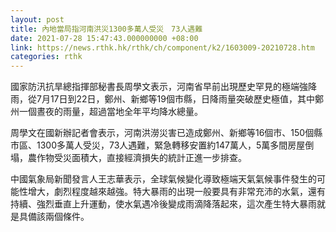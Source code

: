 ```yaml
---
layout: post
title: 內地當局指河南洪災1300多萬人受災　73人遇難
date: 2021-07-28 15:47:43.000000000 +08:00
link: https://news.rthk.hk/rthk/ch/component/k2/1603009-20210728.htm
categories: rthk
---
```


國家防汛抗旱總指揮部秘書長周學文表示，河南省早前出現歷史罕見的極端強降雨，從7月17日到22日，鄭州、新鄉等19個市縣，日降雨量突破歷史極值，其中鄭州一個晝夜的雨量，超過當地全年平均降水總量。

周學文在國新辦記者會表示，河南洪澇災害已造成鄭州、新鄉等16個市、150個縣市區、1300多萬人受災，73人遇難，緊急轉移安置約147萬人，5萬多間房屋倒塌，農作物受災面積大，直接經濟損失的統計正進一步排查。

中國氣象局新聞發言人王志華表示，全球氣候變化導致極端天氣氣候事件發生的可能性增大，劇烈程度越來越強。特大暴雨的出現一般要具有非常充沛的水氣，還有持續、強烈垂直上升運動，使水氣遇冷後變成雨滴降落起來，這次產生特大暴雨就是具備該兩個條件。
